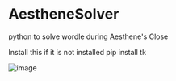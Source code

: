 # AestheneSolver
python  to solve wordle during Aesthene's Close

Install this if it is not installed
pip install tk

![image](https://github.com/user-attachments/assets/deb42f3c-707e-4e35-a3b5-39693db98a74)
